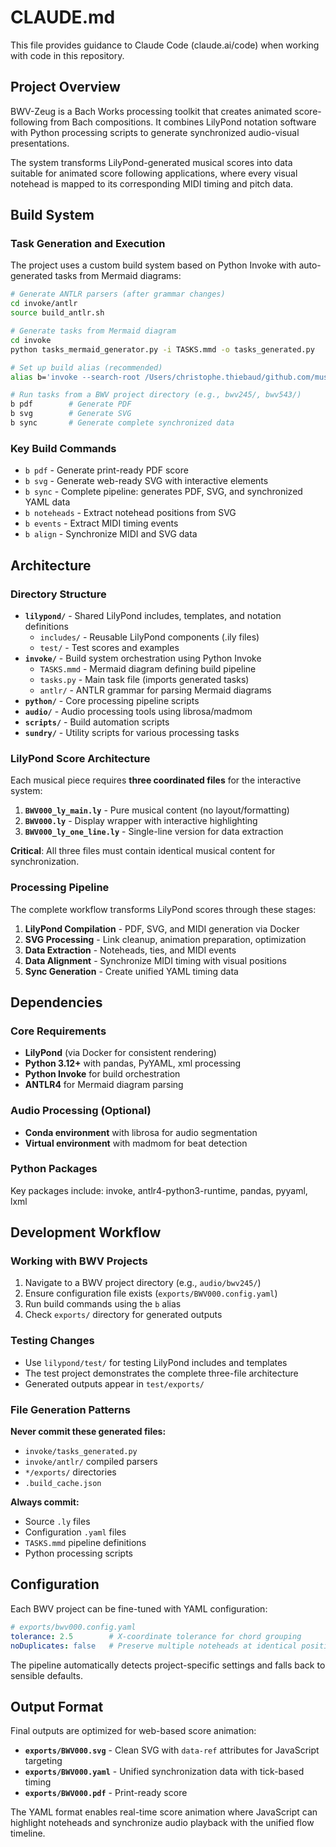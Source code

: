 # CLAUDE.md

This file provides guidance to Claude Code (claude.ai/code) when working with code in this repository.

## Project Overview

BWV-Zeug is a Bach Works processing toolkit that creates animated score-following from Bach compositions. It combines LilyPond notation software with Python processing scripts to generate synchronized audio-visual presentations.

The system transforms LilyPond-generated musical scores into data suitable for animated score following applications, where every visual notehead is mapped to its corresponding MIDI timing and pitch data.

## Build System

### Task Generation and Execution

The project uses a custom build system based on Python Invoke with auto-generated tasks from Mermaid diagrams:

```bash
# Generate ANTLR parsers (after grammar changes)
cd invoke/antlr
source build_antlr.sh

# Generate tasks from Mermaid diagram
cd invoke
python tasks_mermaid_generator.py -i TASKS.mmd -o tasks_generated.py

# Set up build alias (recommended)
alias b='invoke --search-root /Users/christophe.thiebaud/github.com/musicollator/bwv-zeug/invoke'

# Run tasks from a BWV project directory (e.g., bwv245/, bwv543/)
b pdf        # Generate PDF
b svg        # Generate SVG 
b sync       # Generate complete synchronized data
```

### Key Build Commands

- `b pdf` - Generate print-ready PDF score
- `b svg` - Generate web-ready SVG with interactive elements
- `b sync` - Complete pipeline: generates PDF, SVG, and synchronized YAML data
- `b noteheads` - Extract notehead positions from SVG
- `b events` - Extract MIDI timing events
- `b align` - Synchronize MIDI and SVG data

## Architecture

### Directory Structure

- **`lilypond/`** - Shared LilyPond includes, templates, and notation definitions
  - `includes/` - Reusable LilyPond components (.ily files)
  - `test/` - Test scores and examples
- **`invoke/`** - Build system orchestration using Python Invoke
  - `TASKS.mmd` - Mermaid diagram defining build pipeline
  - `tasks.py` - Main task file (imports generated tasks)
  - `antlr/` - ANTLR grammar for parsing Mermaid diagrams
- **`python/`** - Core processing pipeline scripts
- **`audio/`** - Audio processing tools using librosa/madmom
- **`scripts/`** - Build automation scripts
- **`sundry/`** - Utility scripts for various processing tasks

### LilyPond Score Architecture

Each musical piece requires **three coordinated files** for the interactive system:

1. **`BWV000_ly_main.ly`** - Pure musical content (no layout/formatting)
2. **`BWV000.ly`** - Display wrapper with interactive highlighting
3. **`BWV000_ly_one_line.ly`** - Single-line version for data extraction

**Critical**: All three files must contain identical musical content for synchronization.

### Processing Pipeline

The complete workflow transforms LilyPond scores through these stages:

1. **LilyPond Compilation** - PDF, SVG, and MIDI generation via Docker
2. **SVG Processing** - Link cleanup, animation preparation, optimization
3. **Data Extraction** - Noteheads, ties, and MIDI events
4. **Data Alignment** - Synchronize MIDI timing with visual positions
5. **Sync Generation** - Create unified YAML timing data

## Dependencies

### Core Requirements
- **LilyPond** (via Docker for consistent rendering)
- **Python 3.12+** with pandas, PyYAML, xml processing
- **Python Invoke** for build orchestration
- **ANTLR4** for Mermaid diagram parsing

### Audio Processing (Optional)
- **Conda environment** with librosa for audio segmentation
- **Virtual environment** with madmom for beat detection

### Python Packages
Key packages include: invoke, antlr4-python3-runtime, pandas, pyyaml, lxml

## Development Workflow

### Working with BWV Projects

1. Navigate to a BWV project directory (e.g., `audio/bwv245/`)
2. Ensure configuration file exists (`exports/BWV000.config.yaml`)
3. Run build commands using the `b` alias
4. Check `exports/` directory for generated outputs

### Testing Changes

- Use `lilypond/test/` for testing LilyPond includes and templates
- The test project demonstrates the complete three-file architecture
- Generated outputs appear in `test/exports/`

### File Generation Patterns

**Never commit these generated files:**
- `invoke/tasks_generated.py`
- `invoke/antlr/` compiled parsers
- `*/exports/` directories
- `.build_cache.json`

**Always commit:**
- Source `.ly` files
- Configuration `.yaml` files  
- `TASKS.mmd` pipeline definitions
- Python processing scripts

## Configuration

Each BWV project can be fine-tuned with YAML configuration:

```yaml
# exports/bwv000.config.yaml
tolerance: 2.5        # X-coordinate tolerance for chord grouping
noDuplicates: false   # Preserve multiple noteheads at identical positions
```

The pipeline automatically detects project-specific settings and falls back to sensible defaults.

## Output Format

Final outputs are optimized for web-based score animation:

- **`exports/BWV000.svg`** - Clean SVG with `data-ref` attributes for JavaScript targeting
- **`exports/BWV000.yaml`** - Unified synchronization data with tick-based timing
- **`exports/BWV000.pdf`** - Print-ready score

The YAML format enables real-time score animation where JavaScript can highlight noteheads and synchronize audio playback with the unified flow timeline.